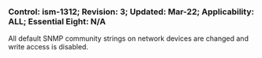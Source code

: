 ### Control: ism-1312; Revision: 3; Updated: Mar-22; Applicability: ALL; Essential Eight: N/A
<p>All default SNMP community strings on network devices are changed and write access is disabled.</p>
